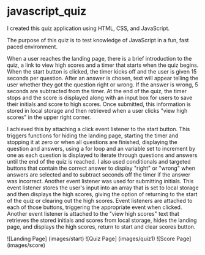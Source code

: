 # javascript_quiz

I created this quiz application using HTML, CSS, and JavaScript. 

The purpose of this quiz is to test knowledge of JavaScript in a fun, fast paced environment. 

When a user reaches the landing page, there is a brief introduction to the quiz, a link to view high scores and a timer that starts when the quiz begins. When the start button is clicked, the timer kicks off and the user is given 15 seconds per question. After an answer is chosen, text will appear telling the user whether they got the question right or wrong. If the answer is wrong, 5 seconds are subtracted from the timer. At the end of the quiz, the timer stops and the score is displayed along with an input box for users to save their initials and score to high scores. Once submitted, this information is stored in local storage and then retrieved when a user clicks "view high scores" in the upper right corner. 

I achieved this by attaching a click event listener to the start button. This triggers functions for hiding the landing page, starting the timer and stopping it at zero or when all questions are finished, displaying the question and answers, using a for loop and an variable set to increment by one as each question is displayed to iterate through questions and answers until the end of the quiz is reached. I also used conditionals and targeted buttons that contain the correct answer to display "right" or "wrong" when answers are selected and to subtract seconds off the timer if the answer was incorrect. Another event listener was used for submitting initials. This event listener stores the user's input into an array that is set to local storage and then displays the high scores, giving the option of returning to the start of the quiz or clearing out the high scores. Event listeners are attached to each of those buttons, triggering the appropriate event when clicked. Another event listener is attached to the "view high scores" text that retrieves the stored initials and scores from local storage, hides the landing page, and displays the high scores, return to start and clear scores button. 

![Landing Page] (images/start)
![Quiz Page] (images/quiz1)
![Score Page] (images/score)